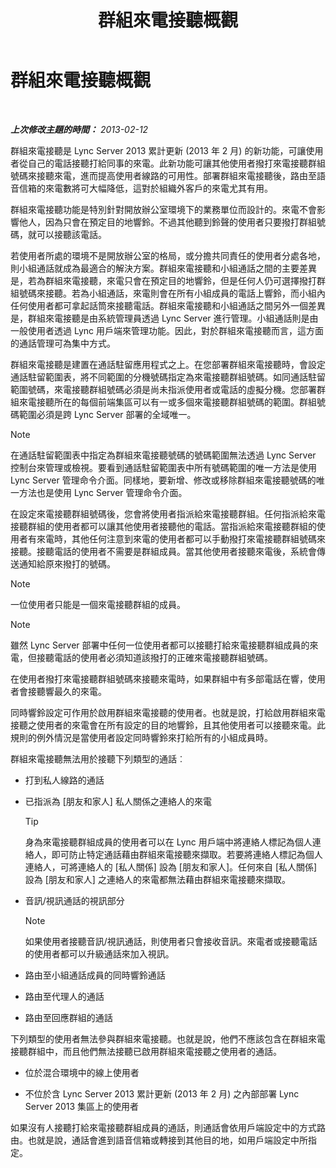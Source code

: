 ﻿---
title: 群組來電接聽概觀
TOCTitle: 群組來電接聽概觀
ms:assetid: 3dc0eca8-c773-463c-96bb-9cd6afa2a840
ms:mtpsurl: https://technet.microsoft.com/zh-tw/library/JJ945623(v=OCS.15)
ms:contentKeyID: 52056092
ms.date: 08/10/2015
mtps_version: v=OCS.15
ms.translationtype: HT
---

# 群組來電接聽概觀

 

_**上次修改主題的時間：** 2013-02-12_

群組來電接聽是 Lync Server 2013 累計更新 (2013 年 2 月) 的新功能，可讓使用者從自己的電話接聽打給同事的來電。此新功能可讓其他使用者撥打來電接聽群組號碼來接聽來電，進而提高使用者線路的可用性。部署群組來電接聽後，路由至語音信箱的來電數將可大幅降低，這對於組織外客戶的來電尤其有用。

群組來電接聽功能是特別針對開放辦公室環境下的業務單位而設計的。來電不會影響他人，因為只會在預定目的地響鈴。不過其他聽到鈴聲的使用者只要撥打群組號碼，就可以接聽該電話。

若使用者所處的環境不是開放辦公室的格局，或分擔共同責任的使用者分處各地，則小組通話就成為最適合的解決方案。群組來電接聽和小組通話之間的主要差異是，若為群組來電接聽，來電只會在預定目的地響鈴，但是任何人仍可選擇撥打群組號碼來接聽。若為小組通話，來電則會在所有小組成員的電話上響鈴，而小組內任何使用者都可拿起話筒來接聽電話。群組來電接聽和小組通話之間另外一個差異是，群組來電接聽是由系統管理員透過 Lync Server 進行管理。小組通話則是由一般使用者透過 Lync 用戶端來管理功能。因此，對於群組來電接聽而言，這方面的通話管理可為集中方式。

群組來電接聽是建置在通話駐留應用程式之上。在您部署群組來電接聽時，會設定通話駐留範圍表，將不同範圍的分機號碼指定為來電接聽群組號碼。如同通話駐留範圍號碼，來電接聽群組號碼必須是尚未指派使用者或電話的虛擬分機。您部署群組來電接聽所在的每個前端集區可以有一或多個來電接聽群組號碼的範圍。群組號碼範圍必須是跨 Lync Server 部署的全域唯一。

> [!NOTE]  
> 在通話駐留範圍表中指定為群組來電接聽號碼的號碼範圍無法透過 Lync Server 控制台來管理或檢視。要看到通話駐留範圍表中所有號碼範圍的唯一方法是使用 Lync Server 管理命令介面。同樣地，要新增、修改或移除群組來電接聽號碼的唯一方法也是使用 Lync Server 管理命令介面。



在設定來電接聽群組號碼後，您會將使用者指派給來電接聽群組。任何指派給來電接聽群組的使用者都可以讓其他使用者接聽他的電話。當指派給來電接聽群組的使用者有來電時，其他任何注意到來電的使用者都可以手動撥打來電接聽群組號碼來接聽。接聽電話的使用者不需要是群組成員。當其他使用者接聽來電後，系統會傳送通知給原來撥打的號碼。

> [!NOTE]  
> 一位使用者只能是一個來電接聽群組的成員。



> [!NOTE]  
> 雖然 Lync Server 部署中任何一位使用者都可以接聽打給來電接聽群組成員的來電，但接聽電話的使用者必須知道該撥打的正確來電接聽群組號碼。



在使用者撥打來電接聽群組號碼來接聽來電時，如果群組中有多部電話在響，使用者會接聽響最久的來電。

同時響鈴設定可作用於啟用群組來電接聽的使用者。也就是說，打給啟用群組來電接聽之使用者的來電會在所有設定的目的地響鈴，且其他使用者可以接聽來電。此規則的例外情況是當使用者設定同時響鈴來打給所有的小組成員時。

群組來電接聽無法用於接聽下列類型的通話︰

  - 打到私人線路的通話

  - 已指派為 \[朋友和家人\] 私人關係之連絡人的來電
    
    > [!TIP]
    > 身為來電接聽群組成員的使用者可以在 Lync 用戶端中將連絡人標記為個人連絡人，即可防止特定通話藉由群組來電接聽來擷取。若要將連絡人標記為個人連絡人，可將連絡人的 [私人關係] 設為 [朋友和家人]。任何來自 [私人關係] 設為 [朋友和家人] 之連絡人的來電都無法藉由群組來電接聽來擷取。


  - 音訊/視訊通話的視訊部分
    
    > [!NOTE]  
    > 如果使用者接聽音訊/視訊通話，則使用者只會接收音訊。來電者或接聽電話的使用者都可以升級通話來加入視訊。
    


  - 路由至小組通話成員的同時響鈴通話

  - 路由至代理人的通話

  - 路由至回應群組的通話

下列類型的使用者無法參與群組來電接聽。也就是說，他們不應該包含在群組來電接聽群組中，而且他們無法接聽已啟用群組來電接聽之使用者的通話。

  - 位於混合環境中的線上使用者

  - 不位於含 Lync Server 2013 累計更新 (2013 年 2 月) 之內部部署 Lync Server 2013 集區上的使用者

如果沒有人接聽打給來電接聽群組成員的通話，則通話會依用戶端設定中的方式路由。也就是說，通話會進到語音信箱或轉接到其他目的地，如用戶端設定中所指定。

